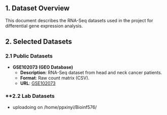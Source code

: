## 1. Dataset Overview  
This document describes the RNA-Seq datasets used in the project for differential gene expression analysis.  

## 2. Selected Datasets  
### **2.1 Public Datasets**  
- **GSE102073 (GEO Database)**  
  - **Description**: RNA-Seq dataset from head and neck cancer patients.  
  - **Format**: Raw count matrix (CSV).  
  - **URL**: [GSE102073](https://www.ncbi.nlm.nih.gov/geo/query/acc.cgi?acc=GSE102073)  

### **2.2 Lab Datasets
- uploadoing on /home/ppxinyi/Bioinf576/
